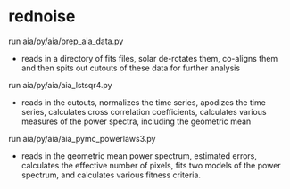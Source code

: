 rednoise
========

run aia/py/aia/prep_aia_data.py

 - reads in a directory of fits files, solar de-rotates them, co-aligns them
   and then spits out cutouts of these data for further analysis

run aia/py/aia/aia_lstsqr4.py

 - reads in the cutouts, normalizes the time series, apodizes the time series,
   calculates cross correlation coefficients, calculates various measures of
   the power spectra, including the geometric mean

run aia/py/aia/aia_pymc_powerlaws3.py

 - reads in the geometric mean power spectrum, estimated errors, calculates
   the effective number of pixels, fits two models of the power spectrum,
   and calculates various fitness criteria.
